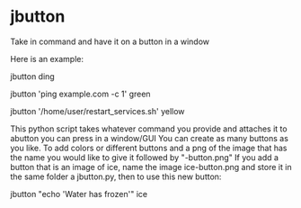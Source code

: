 # jbutton
Take in command and have it on a button in a window

Here is an example:

jbutton ding

jbutton 'ping example.com -c 1' green

jbutton '/home/user/restart_services.sh' yellow

This python script takes whatever command you provide and attaches it to abutton you can press in a window/GUI
You can create as many buttons as you like.
To add colors or different buttons and a png of the image that has the name you would like to give it followed by "-button.png"
If you add a button that is an image of ice, name the image ice-button.png and store it in the same folder a jbutton.py, then to use this new button:

jbutton "echo 'Water has frozen'" ice
